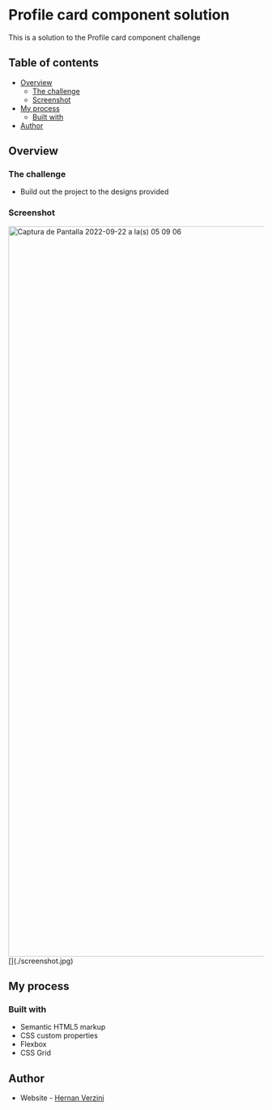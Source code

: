 # Profile card component solution 

This is a solution to the Profile card component challenge

## Table of contents

- [Overview](#overview)
  - [The challenge](#the-challenge)
  - [Screenshot](#screenshot)
- [My process](#my-process)
  - [Built with](#built-with)
- [Author](#author)


## Overview

### The challenge

- Build out the project to the designs provided

### Screenshot

<img width="1440" alt="Captura de Pantalla 2022-09-22 a la(s) 05 09 06" src="https://user-images.githubusercontent.com/99434648/191694958-7241f84b-898e-4a29-98d2-1b90a8b24711.png">
[](./screenshot.jpg)

## My process

### Built with

- Semantic HTML5 markup
- CSS custom properties
- Flexbox
- CSS Grid


## Author

- Website - [Hernan Verzini](https://www.hernanverzini.pythonanywhere.com)

